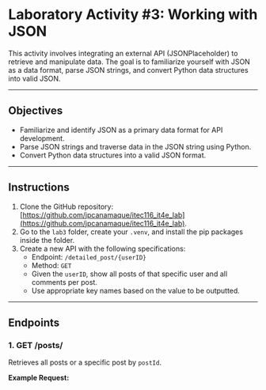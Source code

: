 # Laboratory Activity #3: Working with JSON

This activity involves integrating an external API (JSONPlaceholder) to retrieve and manipulate data. The goal is to familiarize yourself with JSON as a data format, parse JSON strings, and convert Python data structures into valid JSON.

---

## Objectives
- Familiarize and identify JSON as a primary data format for API development.
- Parse JSON strings and traverse data in the JSON string using Python.
- Convert Python data structures into a valid JSON format.

---

## Instructions
1. Clone the GitHub repository: [https://github.com/jpcanamaque/itec116_it4e_lab](https://github.com/jpcanamaque/itec116_it4e_lab).
2. Go to the `lab3` folder, create your `.venv`, and install the pip packages inside the folder.
3. Create a new API with the following specifications:
   - Endpoint: `/detailed_post/{userID}`
   - Method: `GET`
   - Given the `userID`, show all posts of that specific user and all comments per post.
   - Use appropriate key names based on the value to be outputted.

---

## Endpoints

### 1. GET /posts/
Retrieves all posts or a specific post by `postId`.

**Example Request:**
